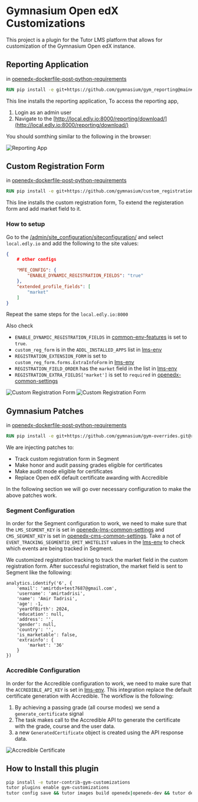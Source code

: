 # Gymnasium Open edX Customizations

This project is a plugin for the Tutor LMS platform that allows for customization of the Gymnasium Open edX instance.

## Reporting Application

in [openedx-dockerfile-post-python-requirements](tutorgym_customizations/patches/openedx-dockerfile-post-python-requirements#L3)

```dockerfile
RUN pip install -e git+https://github.com/gymnasium/gym_reporting@main#egg=gymnasium-reporting
```

This line installs the reporting application, To access the reporting app,

1. Login as an admin user
1. Navigate to the [http://local.edly.io:8000/reporting/download/](http://local.edly.io:8000/reporting/download/)

You should somthing similar to the following in the browser:

![Reporting App](./docs/reporting_app.png)

## Custom Registration Form

in [openedx-dockerfile-post-python-requirements](tutorgym_customizations/patches/openedx-dockerfile-post-python-requirements#L2)

```dockerfile
RUN pip install -e git+https://github.com/gymnasium/custom_registration_form.git@release/redwood#egg=custom_reg_form
```

This line installs the custom registration form, To extend the registeration form and add market field to it.

### How to setup

Go to the [/admin/site_configuration/siteconfiguration/](http://local.edly.io:8000/admin/site_configuration/siteconfiguration/) and select `local.edly.io` and add the following to the site values:

```json
{
    # other configs

    "MFE_CONFIG": {
        "ENABLE_DYNAMIC_REGISTRATION_FIELDS": "true"
    },
    "extended_profile_fields": [
        "market"
    ]
}
```

Repeat the same steps for the `local.edly.io:8000`

Also check

- `ENABLE_DYNAMIC_REGISTRATION_FIELDS` in [common-env-features](tutorgym_customizations/patches/common-env-features) is set to `true`.
- `custom_reg_form` is in the `ADDL_INSTALLED_APPS` list in [lms-env](tutorgym_customizations/patches/lms-env)
- `REGISTRATION_EXTENSION_FORM` is set to `custom_reg_form.forms.ExtraInfoForm` in [lms-env](tutorgym_customizations/patches/lms-env)
- `REGISTRATION_FIELD_ORDER` has the `market` field in the list in [lms-env](tutorgym_customizations/patches/lms-env)
- `REGISTRATION_EXTRA_FIELDS['market']` is set to `required` in [openedx-common-settings](tutorgym_customizations/patches/openedx-common-settings)

![Custom Registration Form](./docs/custom_registration_form_1.png)
![Custom Registration Form](./docs/custom_registration_form_2.png)

## Gymnasium Patches

in [openedx-dockerfile-post-python-requirements](tutorgym_customizations/patches/openedx-dockerfile-post-python-requirements#L1)

```dockerfile
RUN pip install -e git+https://github.com/gymnasium/gym-overrides.git@release/redwood#egg=gym_overrides
```

We are injecting patches to:

- Track custom registration form in Segment
- Make honor and audit passing grades eligible for certificates
- Make audit mode eligible for certificates
- Replace Open edX default certificate awarding with Accredible

In the following section we will go over necessary configuration to make the above patches work.

### Segment Configuration

In order for the Segment configuration to work, we need to make sure that the `LMS_SEGMENT_KEY` is set in [openedx-lms-common-settings](tutorgym_customizations/patches/openedx-lms-common-settings) and `CMS_SEGMENT_KEY` is set in [openedx-cms-common-settings](tutorgym_customizations/patches/openedx-cms-common-settings).
Take a not of `EVENT_TRACKING_SEGMENTIO_EMIT_WHITELIST` values in the [lms-env](tutorgym_customizations/patches/lms-env) to check which events are being tracked in Segment.

We customized registration tracking to track the market field in the custom registration form. After successful registration, the market field is sent to Segment like the following:

```
analytics.identify('6', {
    'email': 'amirtds+test7687@gmail.com',
    'username': 'amirtadrisi',
    'name': 'Amir Tadrisi',
    'age': -1,
    'yearOfBirth': 2024,
    'education': null,
    'address': '',
    'gender': null,
    'country': '',
    'is_marketable': false,
    'extrainfo': {
        'market': '36'
    }
})
```

### Accredible Configuration

In order for the Accredible configuration to work, we need to make sure that the `ACCREDIBLE_API_KEY` is set in [lms-env](tutorgym_customizations/patches/lms-env).
This integration replace the default certificate generation with Accredible. The workflow is the following:

1. By achieving a passing grade (all course modes) we send a `generate_certificate` signal
1. The task makes call to the Accredible API to generate the certificate with the grade, course and the user data.
1. a new `GeneratedCertificate` object is created using the API response data.

![Accredible Certificate](./docs/accredible_certificate.png)

## How to Install this plugin

```bash
pip install -e tutor-contrib-gym-customizations
tutor plugins enable gym-customizations
tutor config save && tutor images build openedx|openedx-dev && tutor dev|local lanuch
```
